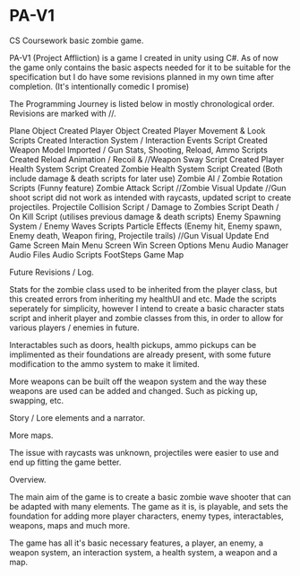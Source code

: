 # PA-V1
CS Coursework basic zombie game.

PA-V1 (Project Affliction) is a game I created in unity using C#. As of now the game only contains the basic aspects needed for it to be suitable for the specification but I do have some revisions planned in my own time after completion. (It's intentionally comedic I promise) 

The Programming Journey is listed below in mostly chronological order. Revisions are marked with //.

Plane Object Created
Player Object Created 
Player Movement & Look Scripts Created
Interaction System / Interaction Events Script Created
Weapon Model Imported / Gun Stats, Shooting, Reload, Ammo Scripts Created
Reload Animation / Recoil & //Weapon Sway Script Created
Player Health System Script Created 
Zombie Health System Script Created (Both include damage & death scripts for later use)
Zombie AI / Zombie Rotation Scripts (Funny feature)
Zombie Attack Script
//Zombie Visual Update
//Gun shoot script did not work as intended with raycasts, updated script to create projectiles.
Projectile Collision Script / Damage to Zombies Script
Death / On Kill Script (utilises previous damage & death scripts)
Enemy Spawning System / Enemy Waves Scripts
Particle Effects (Enemy hit, Enemy spawn, Enemy death, Weapon firing, Projectile trails)
//Gun Visual Update
End Game Screen
Main Menu Screen
Win Screen
Options Menu 
Audio Manager
Audio Files
Audio Scripts
FootSteps
Game Map

Future Revisions / Log.

Stats for the zombie class used to be inherited from the player class, but this created errors from inheriting my healthUI and etc. Made the scripts seperately for simplicity, however I intend to create a basic character stats script and inherit player and zombie classes from this, in order to allow for various players / enemies in future.

Interactables such as doors, health pickups, ammo pickups can be implimented as their foundations are already present, with some future modification to the ammo system to make it limited.

More weapons can be built off the weapon system and the way these weapons are used can be added and changed. Such as picking up, swapping, etc.

Story / Lore elements and a narrator.

More maps.

The issue with raycasts was unknown, projectiles were easier to use and end up fitting the game better.

Overview.

The main aim of the game is to create a basic zombie wave shooter that can be adapted with many elements. The game as it is, is playable, and sets the foundation for adding more player characters, enemy types, interactables, weapons, maps and much more.

The game has all it's basic necessary features, a player, an enemy, a weapon system, an interaction system, a health system, a weapon and a map.







